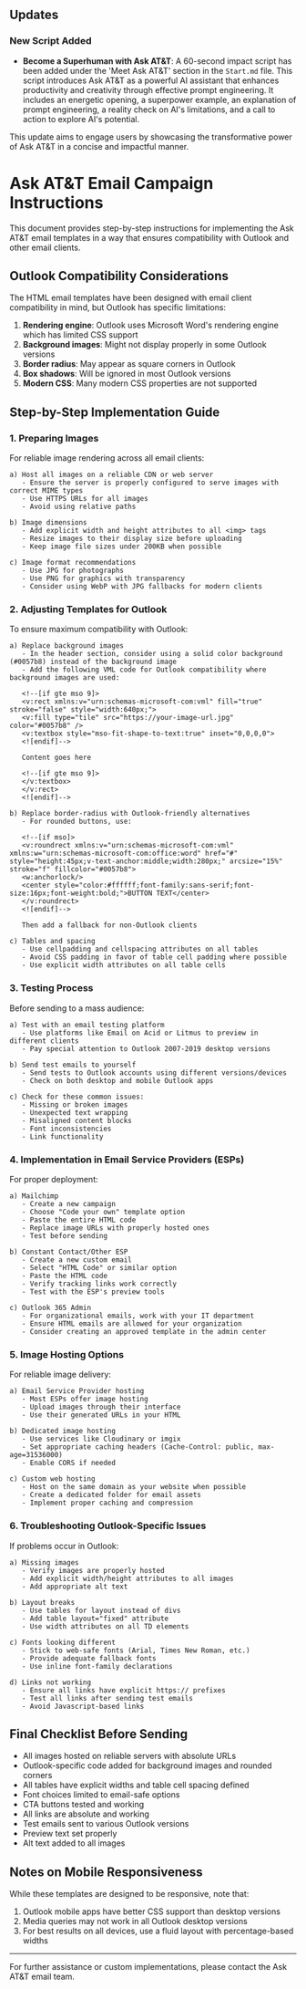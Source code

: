 ## Updates

### New Script Added
- **Become a Superhuman with Ask AT&T**: A 60-second impact script has been added under the 'Meet Ask AT&T' section in the `Start.md` file. This script introduces Ask AT&T as a powerful AI assistant that enhances productivity and creativity through effective prompt engineering. It includes an energetic opening, a superpower example, an explanation of prompt engineering, a reality check on AI's limitations, and a call to action to explore AI's potential.

This update aims to engage users by showcasing the transformative power of Ask AT&T in a concise and impactful manner. 

# Ask AT&T Email Campaign Instructions

This document provides step-by-step instructions for implementing the Ask AT&T email templates in a way that ensures compatibility with Outlook and other email clients.

## Outlook Compatibility Considerations

The HTML email templates have been designed with email client compatibility in mind, but Outlook has specific limitations:

1. **Rendering engine**: Outlook uses Microsoft Word's rendering engine which has limited CSS support
2. **Background images**: Might not display properly in some Outlook versions
3. **Border radius**: May appear as square corners in Outlook
4. **Box shadows**: Will be ignored in most Outlook versions
5. **Modern CSS**: Many modern CSS properties are not supported

## Step-by-Step Implementation Guide

### 1. Preparing Images

For reliable image rendering across all email clients:

```
a) Host all images on a reliable CDN or web server
   - Ensure the server is properly configured to serve images with correct MIME types
   - Use HTTPS URLs for all images
   - Avoid using relative paths

b) Image dimensions
   - Add explicit width and height attributes to all <img> tags
   - Resize images to their display size before uploading
   - Keep image file sizes under 200KB when possible

c) Image format recommendations
   - Use JPG for photographs
   - Use PNG for graphics with transparency
   - Consider using WebP with JPG fallbacks for modern clients
```

### 2. Adjusting Templates for Outlook

To ensure maximum compatibility with Outlook:

```
a) Replace background images
   - In the header section, consider using a solid color background (#0057b8) instead of the background image
   - Add the following VML code for Outlook compatibility where background images are used:

   <!--[if gte mso 9]>
   <v:rect xmlns:v="urn:schemas-microsoft-com:vml" fill="true" stroke="false" style="width:640px;">
   <v:fill type="tile" src="https://your-image-url.jpg" color="#0057b8" />
   <v:textbox style="mso-fit-shape-to-text:true" inset="0,0,0,0">
   <![endif]-->
   
   Content goes here
   
   <!--[if gte mso 9]>
   </v:textbox>
   </v:rect>
   <![endif]-->

b) Replace border-radius with Outlook-friendly alternatives
   - For rounded buttons, use:
   
   <!--[if mso]>
   <v:roundrect xmlns:v="urn:schemas-microsoft-com:vml" xmlns:w="urn:schemas-microsoft-com:office:word" href="#" style="height:45px;v-text-anchor:middle;width:280px;" arcsize="15%" stroke="f" fillcolor="#0057b8">
   <w:anchorlock/>
   <center style="color:#ffffff;font-family:sans-serif;font-size:16px;font-weight:bold;">BUTTON TEXT</center>
   </v:roundrect>
   <![endif]-->
   
   Then add a fallback for non-Outlook clients

c) Tables and spacing
   - Use cellpadding and cellspacing attributes on all tables
   - Avoid CSS padding in favor of table cell padding where possible
   - Use explicit width attributes on all table cells
```

### 3. Testing Process

Before sending to a mass audience:

```
a) Test with an email testing platform
   - Use platforms like Email on Acid or Litmus to preview in different clients
   - Pay special attention to Outlook 2007-2019 desktop versions

b) Send test emails to yourself
   - Send tests to Outlook accounts using different versions/devices
   - Check on both desktop and mobile Outlook apps

c) Check for these common issues:
   - Missing or broken images
   - Unexpected text wrapping
   - Misaligned content blocks
   - Font inconsistencies
   - Link functionality
```

### 4. Implementation in Email Service Providers (ESPs)

For proper deployment:

```
a) Mailchimp
   - Create a new campaign
   - Choose "Code your own" template option
   - Paste the entire HTML code
   - Replace image URLs with properly hosted ones
   - Test before sending

b) Constant Contact/Other ESP
   - Create a new custom email
   - Select "HTML Code" or similar option
   - Paste the HTML code
   - Verify tracking links work correctly
   - Test with the ESP's preview tools

c) Outlook 365 Admin
   - For organizational emails, work with your IT department
   - Ensure HTML emails are allowed for your organization
   - Consider creating an approved template in the admin center
```

### 5. Image Hosting Options

For reliable image delivery:

```
a) Email Service Provider hosting
   - Most ESPs offer image hosting
   - Upload images through their interface
   - Use their generated URLs in your HTML

b) Dedicated image hosting
   - Use services like Cloudinary or imgix
   - Set appropriate caching headers (Cache-Control: public, max-age=31536000)
   - Enable CORS if needed

c) Custom web hosting
   - Host on the same domain as your website when possible
   - Create a dedicated folder for email assets
   - Implement proper caching and compression
```

### 6. Troubleshooting Outlook-Specific Issues

If problems occur in Outlook:

```
a) Missing images
   - Verify images are properly hosted
   - Add explicit width/height attributes to all images
   - Add appropriate alt text

b) Layout breaks
   - Use tables for layout instead of divs
   - Add table layout="fixed" attribute 
   - Use width attributes on all TD elements

c) Fonts looking different
   - Stick to web-safe fonts (Arial, Times New Roman, etc.)
   - Provide adequate fallback fonts
   - Use inline font-family declarations

d) Links not working
   - Ensure all links have explicit https:// prefixes
   - Test all links after sending test emails
   - Avoid Javascript-based links
```

## Final Checklist Before Sending

- All images hosted on reliable servers with absolute URLs
- Outlook-specific code added for background images and rounded corners
- All tables have explicit widths and table cell spacing defined
- Font choices limited to email-safe options
- CTA buttons tested and working
- All links are absolute and working
- Test emails sent to various Outlook versions
- Preview text set properly
- Alt text added to all images

## Notes on Mobile Responsiveness

While these templates are designed to be responsive, note that:

1. Outlook mobile apps have better CSS support than desktop versions
2. Media queries may not work in all Outlook desktop versions
3. For best results on all devices, use a fluid layout with percentage-based widths

---

For further assistance or custom implementations, please contact the Ask AT&T email team. 